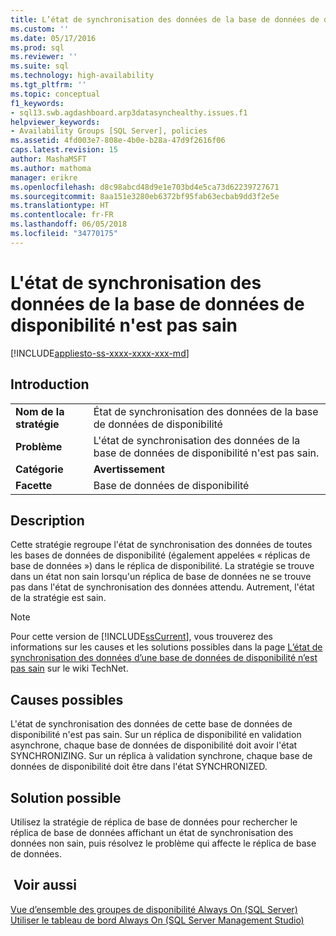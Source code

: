 ```yaml
---
title: L’état de synchronisation des données de la base de données de disponibilité n’est pas sain | Microsoft Docs
ms.custom: ''
ms.date: 05/17/2016
ms.prod: sql
ms.reviewer: ''
ms.suite: sql
ms.technology: high-availability
ms.tgt_pltfrm: ''
ms.topic: conceptual
f1_keywords:
- sql13.swb.agdashboard.arp3datasynchealthy.issues.f1
helpviewer_keywords:
- Availability Groups [SQL Server], policies
ms.assetid: 4fd003e7-808e-4b0e-b28a-47d9f2616f06
caps.latest.revision: 15
author: MashaMSFT
ms.author: mathoma
manager: erikre
ms.openlocfilehash: d8c98abcd48d9e1e703bd4e5ca73d62239727671
ms.sourcegitcommit: 8aa151e3280eb6372bf95fab63ecbab9dd3f2e5e
ms.translationtype: HT
ms.contentlocale: fr-FR
ms.lasthandoff: 06/05/2018
ms.locfileid: "34770175"
---
```

# <a name="data-synchronization-state-of-availability-database-is-not-healthy"></a>L'état de synchronisation des données de la base de données de disponibilité n'est pas sain
[!INCLUDE[appliesto-ss-xxxx-xxxx-xxx-md](../../../includes/appliesto-ss-xxxx-xxxx-xxx-md.md)]
    
## <a name="introduction"></a>Introduction  
  
|||  
|-|-|  
|**Nom de la stratégie**|État de synchronisation des données de la base de données de disponibilité|  
|**Problème**|L'état de synchronisation des données de la base de données de disponibilité n'est pas sain.|  
|**Catégorie**|**Avertissement**|  
|**Facette**|Base de données de disponibilité|  
  
## <a name="description"></a>Description  
 Cette stratégie regroupe l'état de synchronisation des données de toutes les bases de données de disponibilité (également appelées « réplicas de base de données ») dans le réplica de disponibilité. La stratégie se trouve dans un état non sain lorsqu'un réplica de base de données ne se trouve pas dans l'état de synchronisation des données attendu. Autrement, l'état de la stratégie est sain.  
  
> [!NOTE]  
>  Pour cette version de [!INCLUDE[ssCurrent](../../../includes/sscurrent-md.md)], vous trouverez des informations sur les causes et les solutions possibles dans la page [L’état de synchronisation des données d’une base de données de disponibilité n’est pas sain](http://go.microsoft.com/fwlink/p/?LinkId=220858) sur le wiki TechNet.  
  
## <a name="possible-causes"></a>Causes possibles  
 L'état de synchronisation des données de cette base de données de disponibilité n'est pas sain. Sur un réplica de disponibilité en validation asynchrone, chaque base de données de disponibilité doit avoir l'état SYNCHRONIZING. Sur un réplica à validation synchrone, chaque base de données de disponibilité doit être dans l'état SYNCHRONIZED.  
  
## <a name="possible-solution"></a>Solution possible  
 Utilisez la stratégie de réplica de base de données pour rechercher le réplica de base de données affichant un état de synchronisation des données non sain, puis résolvez le problème qui affecte le réplica de base de données.  
  
## <a name="see-also"></a> Voir aussi  
 [Vue d’ensemble des groupes de disponibilité Always On &#40;SQL Server&#41;](~/database-engine/availability-groups/windows/overview-of-always-on-availability-groups-sql-server.md)   
 [Utiliser le tableau de bord Always On &#40;SQL Server Management Studio&#41;](~/database-engine/availability-groups/windows/use-the-always-on-dashboard-sql-server-management-studio.md)  
  
  


